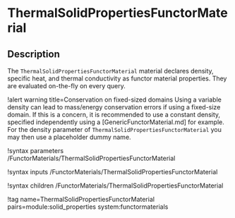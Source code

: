 # ThermalSolidPropertiesFunctorMaterial

## Description

The `ThermalSolidPropertiesFunctorMaterial` material declares
density, specific heat, and thermal
conductivity as functor material properties. They are evaluated on-the-fly
on every query.

!alert warning title=Conservation on fixed-sized domains
Using a variable density can lead to mass/energy conservation errors if using
a fixed-size domain. If this is a concern, it is recommended to use
a constant density, specified independently using a [GenericFunctorMaterial.md] for example.
For the density parameter of `ThermalSolidPropertiesFunctorMaterial` you may then use a
placeholder dummy name.

!syntax parameters /FunctorMaterials/ThermalSolidPropertiesFunctorMaterial

!syntax inputs /FunctorMaterials/ThermalSolidPropertiesFunctorMaterial

!syntax children /FunctorMaterials/ThermalSolidPropertiesFunctorMaterial

!tag name=ThermalSolidPropertiesFunctorMaterial pairs=module:solid_properties system:functormaterials
